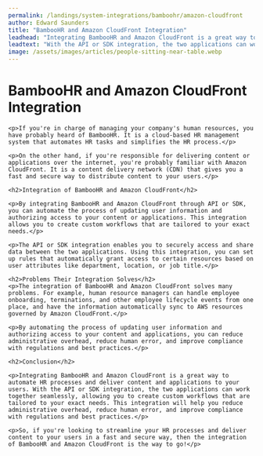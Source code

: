 ```yaml
---
permalink: /landings/system-integrations/bamboohr/amazon-cloudfront
author: Edward Saunders
title: "BambooHR and Amazon CloudFront Integration"
leadhead: "Integrating BambooHR and Amazon CloudFront is a great way to automate HR processes and deliver content and applications to your users"
leadtext: "With the API or SDK integration, the two applications can work together seamlessly, allowing you to create custom workflows that are tailored to your exact needs. This integration will help you reduce administrative overhead, reduce human error, and improve compliance with regulations and best practices."
image: /assets/images/articles/people-sitting-near-table.webp
---
```

<div class="arttext">	<h1>BambooHR and Amazon CloudFront Integration</h1>

	<p>If you're in charge of managing your company's human resources, you have probably heard of BambooHR. It is a cloud-based HR management system that automates HR tasks and simplifies the HR process.</p>

	<p>On the other hand, if you're responsible for delivering content or applications over the internet, you're probably familiar with Amazon CloudFront. It is a content delivery network (CDN) that gives you a fast and secure way to distribute content to your users.</p>

	<h2>Integration of BambooHR and Amazon CloudFront</h2>

	<p>By integrating BambooHR and Amazon CloudFront through API or SDK, you can automate the process of updating user information and authorizing access to your content or applications. This integration allows you to create custom workflows that are tailored to your exact needs.</p>

	<p>The API or SDK integration enables you to securely access and share data between the two applications. Using this integration, you can set up rules that automatically grant access to certain resources based on user attributes like department, location, or job title.</p>

	<h2>Problems Their Integration Solves</h2>
	<p>The integration of BambooHR and Amazon CloudFront solves many problems. For example, human resource managers can handle employee onboarding, terminations, and other employee lifecycle events from one place, and have the information automatically sync to AWS resources governed by Amazon CloudFront.</p>

	<p>By automating the process of updating user information and authorizing access to your content and applications, you can reduce administrative overhead, reduce human error, and improve compliance with regulations and best practices.</p>

	<h2>Conclusion</h2>

	<p>Integrating BambooHR and Amazon CloudFront is a great way to automate HR processes and deliver content and applications to your users. With the API or SDK integration, the two applications can work together seamlessly, allowing you to create custom workflows that are tailored to your exact needs. This integration will help you reduce administrative overhead, reduce human error, and improve compliance with regulations and best practices.</p>

	<p>So, if you're looking to streamline your HR processes and deliver content to your users in a fast and secure way, then the integration of BambooHR and Amazon CloudFront is the way to go!</p>

</div>